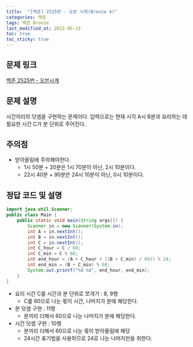 ```yaml
---
title:  "[백준] 2525번 - 오븐 시계(Bronze 4)"
categories: 백준
tags: 백준 Bronze
last_modified_at: 2022-05-23
toc: true
toc_sticky: true
---
```


## 문제 링크

[백준 2525번 - 오븐시계](https://www.acmicpc.net/problem/2525)

## 문제 설명

시간끼리의 덧셈을 구현하는 문제이다.
입력으로는 현재 시각 A시 B분과 요리하는 데 필요한 시간 C가 분 단위로 주어진다.

## 주의점

- 받아올림에 주의해야한다.  
  - 1시 50분 + 20분은 1시 70분이 아닌, 2시 10분이다.  
  - 22시 40분 + 90분은 24시 10분이 아닌, 0시 10분이다.  

## 정답 코드 및 설명

```java
import java.util.Scanner;
public class Main {
    public static void main(String args[]) {
        Scanner in = new Scanner(System.in);
        int A = in.nextInt();
        int B = in.nextInt();
        int C = in.nextInt();
        int C_hour = C / 60;
        int C_min = C % 60;
        int end_hour = (A + C_hour + ((B + C_min) / 60)) % 24;
        int end_min = (B + C_min) % 60;
        System.out.printf("%d %d", end_hour, end_min);
    }
}
```

- 요리 시간 C를 시간과 분 단위로 쪼개기 : 8, 9행
  - C를 60으로 나눈 몫이 시간, 나머지가 분에 해당한다.
- 분 덧셈 구현 : 11행  
  - 분끼리 더해서 60으로 나눈 나머지가 분에 해당한다.
- 시간 덧셈 구현 : 10행  
  - 분끼리 더해서 60으로 나눈 몫이 받아올림에 해당
  - 24시간 표기법을 사용하므로 24로 나눈 나머지만을 취한다.

